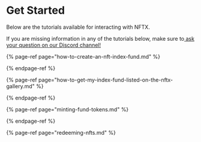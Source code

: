 # Get Started

Below are the tutorials available for interacting with NFTX.

If you are missing information in any of the tutorials below, make sure to[ ask your question on our Discord channel! ](https://discord.gg/fJg5burAKH)

{% page-ref page="how-to-create-an-nft-index-fund.md" %}

{% endpage-ref %}

{% page-ref page="how-to-get-my-index-fund-listed-on-the-nftx-gallery.md" %}

{% endpage-ref %}

{% page-ref page="minting-fund-tokens.md" %}

{% endpage-ref %}

{% page-ref page="redeeming-nfts.md" %}

